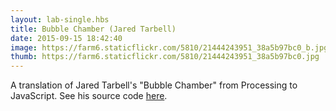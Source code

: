 ```yaml
---
layout: lab-single.hbs
title: Bubble Chamber (Jared Tarbell)
date: 2015-09-15 18:42:40
image: https://farm6.staticflickr.com/5810/21444243951_38a5b97bc0_b.jpg
thumb: https://farm6.staticflickr.com/5810/21444243951_38a5b97bc0.jpg
---
```

A translation of Jared Tarbell's "Bubble Chamber" from Processing to JavaScript. See his source code <a href="http://www.complexification.net/gallery/machines/binaryRing/appletm/BinaryRing_m.pde" target="_blank">here</a>.